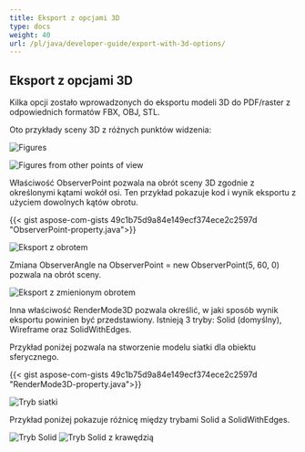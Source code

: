 ```yaml
---
title: Eksport z opcjami 3D
type: docs
weight: 40
url: /pl/java/developer-guide/export-with-3d-options/
---
```


## **Eksport z opcjami 3D**

Kilka opcji zostało wprowadzonych do eksportu modeli 3D do PDF/raster z odpowiednich formatów FBX, OBJ, STL.

Oto przykłady sceny 3D z różnych punktów widzenia:

![Figures](/_assets/guide/3d/fig1.png)

![Figures from other points of view](/_assets/guide/3d/fig2.png)

Właściwość ObserverPoint pozwala na obrót sceny 3D zgodnie z określonymi kątami wokół osi. Ten przykład pokazuje kod i wynik eksportu z użyciem dowolnych kątów obrotu.

{{< gist aspose-com-gists 49c1b75d9a84e149ecf374ece2c2597d "ObserverPoint-property.java">}}

![Eksport z obrotem](/_assets/guide/3d/fig3.png)

Zmiana ObserverAngle na ObserverPoint = new ObserverPoint(5, 60, 0) pozwala na obrót sceny.

![Eksport z zmienionym obrotem](/_assets/guide/3d/fig4.png)

Inna właściwość RenderMode3D pozwala określić, w jaki sposób wynik eksportu powinien być przedstawiony. Istnieją 3 tryby: Solid (domyślny), Wireframe oraz SolidWithEdges.

Przykład poniżej pozwala na stworzenie modelu siatki dla obiektu sferycznego.

{{< gist aspose-com-gists 49c1b75d9a84e149ecf374ece2c2597d "RenderMode3D-property.java">}}

![Tryb siatki](/_assets/guide/3d/fig5.png)

Przykład poniżej pokazuje różnicę między trybami Solid a SolidWithEdges.

![Tryb Solid](/_assets/guide/3d/fig6.png)
![Tryb Solid z krawędzią](/_assets/guide/3d/fig7.png)
